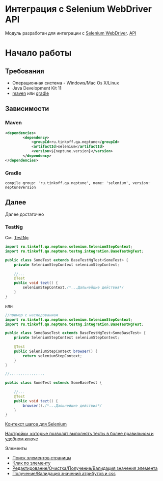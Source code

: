 # Интеграция с Selenium WebDriver API

Модуль разработан для интеграции с [Selenium WebDriver](https://www.seleniumhq.org/docs/03_webdriver.jsp). [API](https://tinkoffcreditsystems.github.io/neptune/selenium/)


# Начало работы

## Требования
 
 - Операционная система - Windows/Mac Os X/Linux
 - Java Development Kit 11
 - [maven](https://maven.apache.org/) или [gradle](https://gradle.org/)
 
## Зависимости

### Maven

```xml
<dependencies>
        <dependency>
            <groupId>ru.tinkoff.qa.neptune</groupId>
            <artifactId>selenium</artifactId>
            <version>${neptune.version}</version>
        </dependency>
</dependencies>

``` 

### Gradle

`compile group: 'ru.tinkoff.qa.neptune', name: 'selenium', version: neptuneVersion`

## Далее

Далее достаточно

### TestNg

См. [TestNg](/doc/rus/testng/Main.md)

```java
import ru.tinkoff.qa.neptune.selenium.SeleniumStepContext;
import ru.tinkoff.qa.neptune.testng.integration.BaseTestNgTest;

public class SomeTest extends BaseTestNgTest<SomeTest> {
    private SeleniumStepContext seleniumStepContext;
    
    //...
    @Test
    public void tezt() {
        seleniumStepContext./*...Дальнейшие действия*/
    }
}
```

или 

```java
//пример с наследованием
import ru.tinkoff.qa.neptune.selenium.SeleniumStepContext;
import ru.tinkoff.qa.neptune.testng.integration.BaseTestNgTest;

public class SomeBaseTest extends BaseTestNgTest<SomeBaseTest> {
    private SeleniumStepContext seleniumStepContext;
    
    @Test
    public SeleniumStepContext browser() {
        return seleniumStepContext;
    }
}

//................

public class SomeTest extends SomeBaseTest {
    
    //...
    @Test
    public void tezt() {
        browser()./*...Дальнейшие действия*/
    }
}

```
[Контекст шагов для Selenium](/doc/rus/selenium/SeleniumStepContext.md)

[Настройки, которые позволят выполнять тесты в более правильном и удобном ключе](/doc/rus/selenium/Settings.md)

Элементы

- [Поиск элементов страницы](/doc/rus/selenium/SearchingForElements.md)
- [Клик по элементу](/doc/rus/selenium/Click.md)
- [Редактирование/Очистка/Получение/Валидация значения элемента](/doc/rus/selenium/ElementValues.md)
- [Получение/Валидация значений атрибутов и css](/doc/rus/selenium/ElementValues.md)
